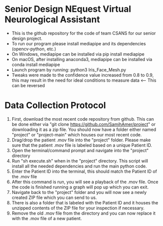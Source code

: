 # Senior Design NEquest Virtual Neurological Assistant 
- This is the github repository for the code of team CSANS for our senior design project.  
- To run our program please install mediapipe and its dependencies (opencv-python, etc.) 
- On Windows, mediapipe can be installed via pip install mediapipe 
- On macOS, after installing anaconda3, mediapipe can be installed via conda install mediapipe
- Launch program by running: python3 Iris_Face_Mesh.py 
- Tweaks were made to the confidence value increased from 0.8 to 0.9, this may result in the need for ideal conditions to measure data <-- This can be reversed
# Data Collection Protocol
1) First, download the most recent code repository from github. This can be done either via "git clone https://github.com/SamihAmer/project" or downloading it as a zip file. You should now have a folder either named "project"  or "project-main" which houses our most recent code.
2) Drag/drop the patient .mov file into the "project" folder. Please make sure that the patient .mov file is labeled based on a unique Patient ID. 
3) Open the terminal/command prompt and navigate into the "project" directory 
4) Run "sh execute.sh" when in the "project" directory. This script will install all the needed dependencies and run the main python code. 
5) Enter the Patient ID into the terminal, this should match the Patient ID of the .mov file
6) After this command is run, you will see a playback of the .mov file. Once the code is finished running a graph will pop up which you can exit. 
7) Navigate back to the "project" folder and you will now see a newly created ZIP file which you can send to us. 
8) There is also a folder that is labeled with the Patient ID and it houses the unzipped contents of the ZIP file for your inspection if necessary.  
9) Remove the old .mov file from the directory and you can now replace it with the .mov file of a new patient.

